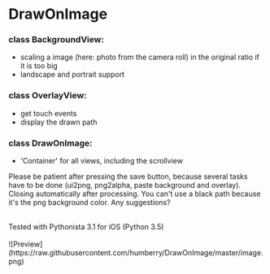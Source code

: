 # DrawOnImage

### class BackgroundView:
- scaling a image (here: photo from the camera roll) in the original ratio if it is too big
- landscape and portrait support

### class OverlayView:
- get touch events
- display the drawn path

### class DrawOnImage:
- 'Container' for all views, including the scrollview   
   
   
   
Please be patient after pressing the save button, because several tasks have to be done (ui2png, png2alpha, paste background and overlay). Closing automatically after processing.
You can't use a black path because it's the png background color. Any suggestions?

<br />
Tested with Pythonista 3.1 for iOS (Python 3.5)<br />
<br />
![Preview](https://raw.githubusercontent.com/humberry/DrawOnImage/master/image.png)
